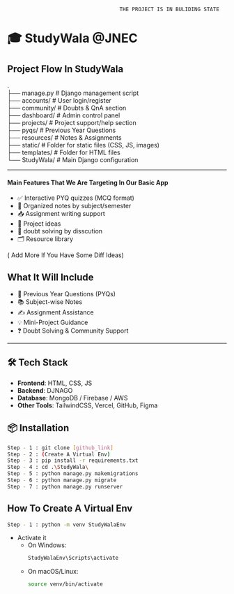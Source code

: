                                         THE PROJECT IS IN BULIDING STATE
# 🎓 StudyWala @JNEC
## Project Flow In StudyWala

.<br>
├── manage.py                  # Django management script<br>
├── accounts/                  # User login/register<br>
├── community/                 # Doubts & QnA section<br>
├── dashboard/                 # Admin control panel<br>
├── projects/                  # Project support/help section<br>
├── pyqs/                      # Previous Year Questions<br>
├── resources/                 # Notes & Assignments<br>
├── static/                    # Folder for static files (CSS, JS, images)<br>
├── templates/                 # Folder for HTML files<br>
└── StudyWala/                 # Main Django configuration<br>

---

#### Main Features That We Are Targeting In Our Basic App

- ✅ Interactive PYQ quizzes (MCQ format)
- 📂 Organized notes by subject/semester
- 📥 Assignment writing support
- 🧠 Project ideas
- 🤝 doubt solving by disscution 
- 🗂️ Resource library

( Add More If You Have Some Diff Ideas)


## What It Will Include

- 📝 Previous Year Questions (PYQs)
- 📚 Subject-wise Notes
- ✍️ Assignment Assistance
- 💡 Mini-Project Guidance
- ❓ Doubt Solving & Community Support

---

## 🛠️ Tech Stack

- **Frontend**: HTML, CSS, JS
- **Backend**: DJNAGO
- **Database**: MongoDB / Firebase / AWS
- **Other Tools**: TailwindCSS, Vercel, GitHub, Figma

## 📦 Installation

```bash
Step - 1 : git clone [github_link]
Step - 2 : (Create A Virtual Env)
Step - 3 : pip install -r requirements.txt
Step - 4 : cd .\StudyWala\
Step - 5 : python manage.py makemigrations
Step - 6 : python manage.py migrate
Step - 7 : python manage.py runserver
```

## How To Create A Virtual Env
```bash
Step - 1 : python -m venv StudyWalaEnv
```
- Activate it
    - On Windows:
        ```bash
        StudyWalaEnv\Scripts\activate
        ```
    - On macOS/Linux:
        ```bash
        source venv/bin/activate
        ```
